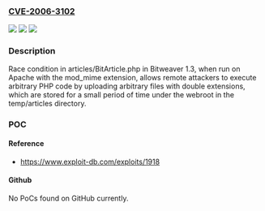 ### [CVE-2006-3102](https://cve.mitre.org/cgi-bin/cvename.cgi?name=CVE-2006-3102)
![](https://img.shields.io/static/v1?label=Product&message=n%2Fa&color=blue)
![](https://img.shields.io/static/v1?label=Version&message=n%2Fa&color=blue)
![](https://img.shields.io/static/v1?label=Vulnerability&message=n%2Fa&color=brighgreen)

### Description

Race condition in articles/BitArticle.php in Bitweaver 1.3, when run on Apache with the mod_mime extension, allows remote attackers to execute arbitrary PHP code by uploading arbitrary files with double extensions, which are stored for a small period of time under the webroot in the temp/articles directory.

### POC

#### Reference
- https://www.exploit-db.com/exploits/1918

#### Github
No PoCs found on GitHub currently.

